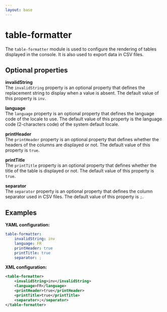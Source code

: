 ```yaml
---
layout: base
---
```


# table-formatter
The `table-formatter` module is used to configure the rendering of tables displayed in the console. It is also used to export data in CSV files.

## Optional properties

**invalidString**  
The `invalidString` property is an optional property that defines the replacement string to display when a value is absent. The default value of this property is `inv`.

**language**  
The `language` property is an optional property that defines the language code of the locale to use. The default value
of this property is the language code (2-characters code) of the system default locale.

**printHeader**  
The `printHeader` property is an optional property that defines whether the headers of the columns are displayed or not. The default value of this property is `true`.

**printTitle**  
The `printTitle` property is an optional property that defines whether the title of the table is displayed or not. The default value of this property is `true`.

**separator**  
The `separator` property is an optional property that defines the column separator used in CSV files. The default value of this property is `;`.

## Examples

**YAML configuration:**
```yaml
table-formatter:
    invalidString: inv
    language: FR
    printHeader: true
    printTitle: true
    separator: ;
```

**XML configuration:**
```xml
<table-formatter>
    <invalidString>inv</invalidString>
    <language>FR</language>
    <printHeader>true</printHeader>
    <printTitle>true</printTitle>
    <separator>;</separator>
</table-formatter>
```
